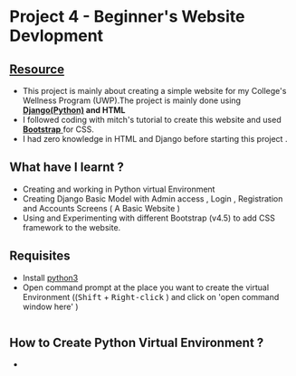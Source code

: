 # Project 4 - Beginner's Website Devlopment 

## [Resource](https://www.youtube.com/watch?v=i6cwBiz7BuQ&list=PLgCYzUzKIBE_dil025VAJnDjNZHHHR9mW)

- This project is mainly about creating a simple website for my College's Wellness Program (UWP).The project is mainly done using **[Django(Python)](https://www.djangoproject.com/) and HTML**
- I followed coding with mitch's tutorial to create this website and used [**Bootstrap** ](https://getbootstrap.com/) for CSS.
- I had zero knowledge in HTML and Django before starting this project .

## What have I learnt ?
- Creating and working in Python virtual Environment 
- Creating Django Basic Model with Admin access , Login , Registration and Accounts Screens ( A Basic Website ) 
- Using and Experimenting with different Bootstrap (v4.5) to add CSS framework to the website.
## Requisites
- Install [python3](https://www.python.org/downloads/)
- Open command prompt at the place you want to create the virtual Environment   ((<kbd>Shift</kbd> + <kbd>Right-click</kbd> ) and click on 'open command window here' )
```
```
## How to Create Python Virtual Environment ?
- 
